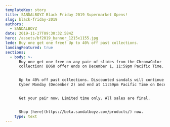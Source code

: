```yaml
---
templateKey: story
title: SANDALBOYZ Black Friday 2019 Supermarket Opens!
slug: black-friday-2019
authors:
  - SANDALBOYZ
date: 2019-11-27T09:30:32.584Z
hero: /assets/bf2019_banner_1215x1155.jpg
lede: Buy one get one free! Up to 40% off past collections.
landingFeatured: true
sections:
  - body: >-
      Buy one get one free on any pair of slides from the ChromaColor
      collection! BOGO offer ends on December 1, 11:59pm Pacific Time.


      Up to 40% off past collections. Discounted sandals will continue through
      Cyber Monday (December 2) and end at 11:59pm Pacific Time on December 2.


      Get your pair now. Limited time only. All sales are final.


      Shop [here](https://beta.sandalboyz.com/products/) now.
    type: text
---
```


